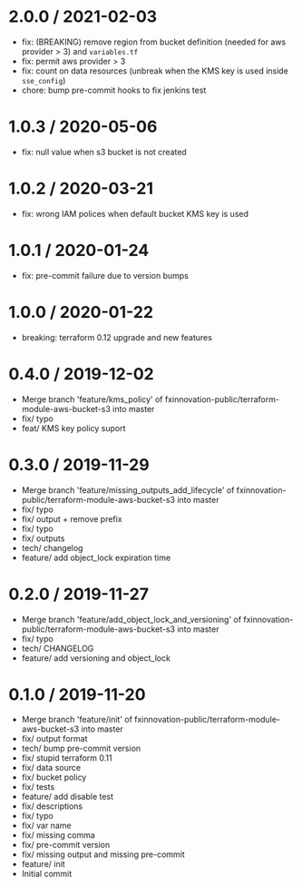 2.0.0 / 2021-02-03
===============================

  * fix: (BREAKING) remove region from bucket definition (needed for aws provider > 3) and `variables.tf`
  * fix: permit aws provider > 3
  * fix: count on data resources (unbreak when the KMS key is used inside `sse_config`)
  * chore: bump pre-commit hooks to fix jenkins test

1.0.3 / 2020-05-06
==================

  * fix: null value when s3 bucket is not created

1.0.2 / 2020-03-21
==================

  * fix: wrong IAM polices when default bucket KMS key is used

1.0.1 / 2020-01-24
==================

  * fix: pre-commit failure due to version bumps

1.0.0 / 2020-01-22
==================

  * breaking: terraform 0.12 upgrade and new features

0.4.0 / 2019-12-02
==================

  * Merge branch 'feature/kms_policy' of fxinnovation-public/terraform-module-aws-bucket-s3 into master
  * fix/ typo
  * feat/ KMS key policy suport

0.3.0 / 2019-11-29
==================

  * Merge branch 'feature/missing_outputs_add_lifecycle' of fxinnovation-public/terraform-module-aws-bucket-s3 into master
  * fix/ typo
  * fix/ output + remove prefix
  * fix/ typo
  * fix/ outputs
  * tech/ changelog
  * feature/ add object_lock expiration time

0.2.0 / 2019-11-27
==================

  * Merge branch 'feature/add_object_lock_and_versioning' of fxinnovation-public/terraform-module-aws-bucket-s3 into master
  * fix/ typo
  * tech/ CHANGELOG
  * feature/ add versioning and object_lock

0.1.0 / 2019-11-20
==================

  * Merge branch 'feature/init' of fxinnovation-public/terraform-module-aws-bucket-s3 into master
  * fix/ output format
  * tech/ bump pre-commit version
  * fix/ stupid terraform 0.11
  * fix/ data source
  * fix/ bucket policy
  * fix/ tests
  * feature/ add disable test
  * fix/ descriptions
  * fix/ typo
  * fix/ var name
  * fix/ missing comma
  * fix/ pre-commit version
  * fix/ missing output and missing pre-commit
  * feature/ init
  * Initial commit
